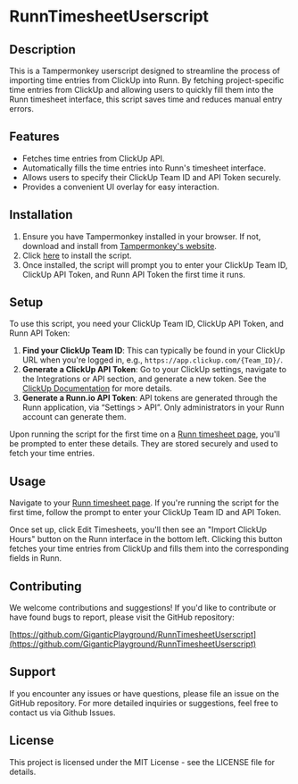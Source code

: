 # RunnTimesheetUserscript

## Description

This is a Tampermonkey userscript designed to streamline the process of importing time entries from ClickUp into Runn. By fetching project-specific time entries from ClickUp and allowing users to quickly fill them into the Runn timesheet interface, this script saves time and reduces manual entry errors.

## Features

- Fetches time entries from ClickUp API.
- Automatically fills the time entries into Runn's timesheet interface.
- Allows users to specify their ClickUp Team ID and API Token securely.
- Provides a convenient UI overlay for easy interaction.

## Installation

1. Ensure you have Tampermonkey installed in your browser. If not, download and install from [Tampermonkey's website](http://tampermonkey.net/).
2. Click [here](https://raw.githubusercontent.com/GiganticPlayground/RunnTimesheetUserscript/main/runnUserScript.user.js) to install the script.
3. Once installed, the script will prompt you to enter your ClickUp Team ID, ClickUp API Token, and Runn API Token the first time it runs.

## Setup

To use this script, you need your ClickUp Team ID, ClickUp API Token, and Runn API Token:

1. **Find your ClickUp Team ID**: This can typically be found in your ClickUp URL when you're logged in, e.g., `https://app.clickup.com/{Team_ID}/`.
2. **Generate a ClickUp API Token**: Go to your ClickUp settings, navigate to the Integrations or API section, and generate a new token. See the [ClickUp Documentation](https://clickup.com/api/developer-portal/authentication#personal-token) for more details.
3. **Generate a Runn.io API Token**: API tokens are generated through the Runn application, via “Settings > API”. Only administrators in your Runn account can generate them.

Upon running the script for the first time on a [Runn timesheet page](https://app.runn.io/timesheets), you'll be prompted to enter these details. They are stored securely and used to fetch your time entries.

## Usage

Navigate to your [Runn timesheet page](https://app.runn.io/timesheets). If you're running the script for the first time, follow the prompt to enter your ClickUp Team ID and API Token.

Once set up, click Edit Timesheets, you'll then see an "Import ClickUp Hours" button on the Runn interface in the bottom left. Clicking this button fetches your time entries from ClickUp and fills them into the corresponding fields in Runn.

## Contributing

We welcome contributions and suggestions! If you'd like to contribute or have found bugs to report, please visit the GitHub repository:

[https://github.com/GiganticPlayground/RunnTimesheetUserscript](https://github.com/GiganticPlayground/RunnTimesheetUserscript)

## Support

If you encounter any issues or have questions, please file an issue on the GitHub repository. For more detailed inquiries or suggestions, feel free to contact us via Github Issues.

## License

This project is licensed under the MIT License - see the LICENSE file for details.

